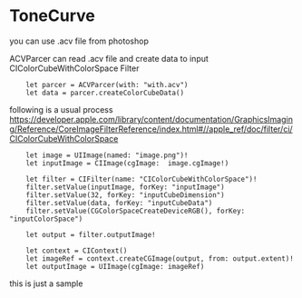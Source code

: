 # ToneCurve


you can use .acv file from photoshop 

ACVParcer can read .acv file and create data to input CIColorCubeWithColorSpace Filter
        
        let parcer = ACVParcer(with: "with.acv")
        let data = parcer.createColorCubeData()

following is a usual process
https://developer.apple.com/library/content/documentation/GraphicsImaging/Reference/CoreImageFilterReference/index.html#//apple_ref/doc/filter/ci/CIColorCubeWithColorSpace

        let image = UIImage(named: "image.png")!
        let inputImage = CIImage(cgImage:  image.cgImage!)
        
        let filter = CIFilter(name: "CIColorCubeWithColorSpace")!
        filter.setValue(inputImage, forKey: "inputImage")
        filter.setValue(32, forKey: "inputCubeDimension")
        filter.setValue(data, forKey: "inputCubeData")
        filter.setValue(CGColorSpaceCreateDeviceRGB(), forKey: "inputColorSpace")
        
        let output = filter.outputImage!
        
        let context = CIContext()
        let imageRef = context.createCGImage(output, from: output.extent)!
        let outputImage = UIImage(cgImage: imageRef)
        
        
 this is just a sample 
